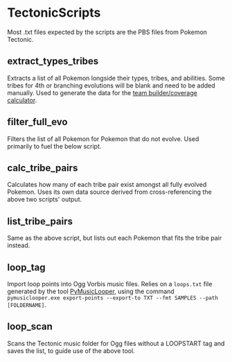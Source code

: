 # TectonicScripts
Most .txt files expected by the scripts are the PBS files from Pokemon Tectonic.
## extract_types_tribes
Extracts a list of all Pokemon longside their types, tribes, and abilities. Some tribes for 4th or branching evolutions will be blank and need to be added manually. Used to generate the data for the [team builder/coverage calculator](https://docs.google.com/spreadsheets/d/14JS_0oAJpP7EB9LrtIShvPYshig1oSVsBKCSVAVV6tc/edit?usp=sharing).
## filter_full_evo
Filters the list of all Pokemon for Pokemon that do not evolve. Used primarily to fuel the below script.
## calc_tribe_pairs
Calculates how many of each tribe pair exist amongst all fully evolved Pokemon. Uses its own data source derived from cross-referencing the above two scripts' output.
## list_tribe_pairs
Same as the above script, but lists out each Pokemon that fits the tribe pair instead.
## loop_tag
Import loop points into Ogg Vorbis music files. Relies on a `loops.txt` file generated by the tool [PyMusicLooper](https://github.com/arkrow/PyMusicLooper), using the command `pymusiclooper.exe export-points --export-to TXT --fmt SAMPLES --path [FOLDERNAME]`.
## loop_scan
Scans the Tectonic music folder for Ogg files without a LOOPSTART tag and saves the list, to guide use of the above tool.